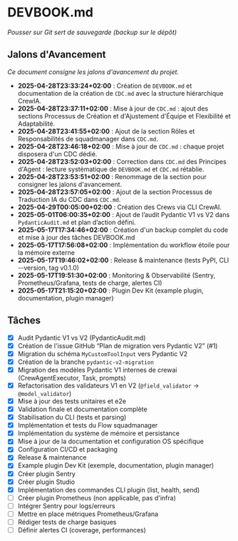 # DEVBOOK.md

*Pousser sur Git sert de sauvegarde (backup sur le dépôt)*

## Jalons d'Avancement
*Ce document consigne les jalons d'avancement du projet.*

- **2025-04-28T23:33:24+02:00** : Création de `DEVBOOK.md` et documentation de la création de `CDC.md` avec la structure hiérarchique CrewIA.
- **2025-04-28T23:37:11+02:00** : Mise à jour de `CDC.md` : ajout des sections Processus de Création et d'Ajustement d'Équipe et Flexibilité et Adaptabilité.
- **2025-04-28T23:41:55+02:00** : Ajout de la section Rôles et Responsabilités de squadmanager dans `CDC.md`.
- **2025-04-28T23:46:18+02:00** : Mise à jour de `CDC.md` : chaque projet disposera d'un CDC dédié.
- **2025-04-28T23:52:03+02:00** : Correction dans `CDC.md` des Principes d'Agent : lecture systématique de `DEVBOOK.md` et `CDC.md` rétablie.
- **2025-04-28T23:53:51+02:00** : Renommage de la section pour consigner les jalons d'avancement.
- **2025-04-28T23:57:05+02:00** : Ajout de la section Processus de Traduction IA du CDC dans `CDC.md`.
- **2025-04-29T00:05:00+02:00** : Création des Crews via CLI CrewAI.
- **2025-05-01T06:00:35+02:00** : Ajout de l’audit Pydantic V1 vs V2 dans `PydanticAudit.md` et plan d’action défini.
- **2025-05-17T17:34:46+02:00** : Création d'un backup complet du code et mise à jour des tâches DEVBOOK.md
- **2025-05-17T17:56:08+02:00** : Implémentation du workflow étoile pour la mémoire externe
- **2025-05-17T19:46:02+02:00** : Release & maintenance (tests PyPI, CLI --version, tag v0.1.0)
- **2025-05-17T19:51:30+02:00** : Monitoring & Observabilité (Sentry, Prometheus/Grafana, tests de charge, alertes CI)
- **2025-05-17T21:15:20+02:00** : Plugin Dev Kit (example plugin, documentation, plugin manager)

## Tâches
- [x] Audit Pydantic V1 vs V2 (PydanticAudit.md)
- [x] Création de l'issue GitHub “Plan de migration vers Pydantic V2” (#1)
- [x] Migration du schéma `MyCustomToolInput` vers Pydantic V2
- [x] Création de la branche `pydantic-v2-migration`
- [x] Migration des modèles Pydantic V1 internes de crewai (CrewAgentExecutor, Task, prompts)
- [x] Refactorisation des validateurs V1 en V2 (`@field_validator` → `@model_validator`)
- [x] Mise à jour des tests unitaires et e2e
- [x] Validation finale et documentation complète
- [x] Stabilisation du CLI (tests et parsing)
- [x] Implémentation et tests du Flow squadmanager
- [x] Implémentation du système de mémoire et persistance
- [x] Mise à jour de la documentation et configuration OS spécifique
- [x] Configuration CI/CD et packaging
- [x] Release & maintenance
- [x] Example plugin Dev Kit (exemple, documentation, plugin manager)
- [x] Créer plugin Sentry
- [x] Créer plugin Studio
- [x] Implémentation des commandes CLI plugin (list, health, send)
- [ ] Créer plugin Prometheus (non applicable, pas d'infra)
- [ ] Intégrer Sentry pour logs/erreurs
- [ ] Mettre en place métriques Prometheus/Grafana
- [ ] Rédiger tests de charge basiques
- [ ] Définir alertes CI (coverage, performances)

